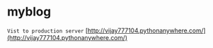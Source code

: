 # myblog
```Vist to production server```
[http://vijay777104.pythonanywhere.com/](http://vijay777104.pythonanywhere.com/)

